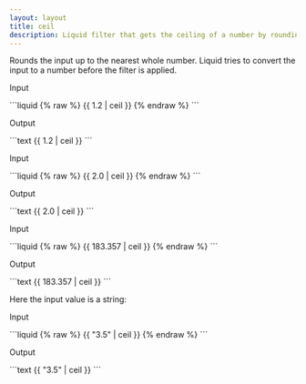 ```yaml
---
layout: layout
title: ceil
description: Liquid filter that gets the ceiling of a number by rounding up to the nearest integer.
---
```


Rounds the input up to the nearest whole number. Liquid tries to convert the input to a number before the filter is applied.

<p class="code-label">Input</p>
```liquid
{% raw %}
{{ 1.2 | ceil }}
{% endraw %}
```

<p class="code-label">Output</p>
```text
{{ 1.2 | ceil }}
```

<p class="code-label">Input</p>
```liquid
{% raw %}
{{ 2.0 | ceil }}
{% endraw %}
```

<p class="code-label">Output</p>
```text
{{ 2.0 | ceil }}
```

<p class="code-label">Input</p>
```liquid
{% raw %}
{{ 183.357 | ceil }}
{% endraw %}
```

<p class="code-label">Output</p>
```text
{{ 183.357 | ceil }}
```

Here the input value is a string:

<p class="code-label">Input</p>
```liquid
{% raw %}
{{ "3.5" | ceil }}
{% endraw %}
```

<p class="code-label">Output</p>
```text
{{ "3.5" | ceil }}
```
